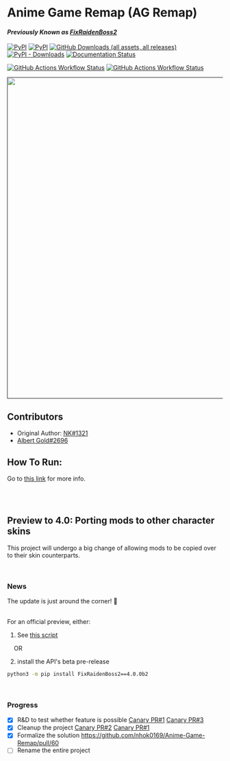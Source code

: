 # Anime Game Remap (AG Remap)
#### *Previously Known as <ins>FixRaidenBoss2</ins>*
[![PyPI](https://img.shields.io/pypi/pyversions/FixRaidenBoss2)](https://www.python.org/downloads/)
[![PyPI](https://img.shields.io/pypi/v/FixRaidenBoss2)](https://pypi.org/project/FixRaidenBoss2/)
[![GitHub Downloads (all assets, all releases)](https://img.shields.io/github/downloads/nhok0169/Anime-Game-Remap/total?label=Github%20Downloads)](https://github.com/nhok0169/Anime-Game-Remap/releases/latest)
[![PyPI - Downloads](https://img.shields.io/pypi/dm/FixRaidenBoss2?label=Pypi%20Downloads)](https://pypi.org/project/FixRaidenBoss2/)
[![Documentation Status](https://readthedocs.org/projects/anime-game-remap/badge/?version=latest)](https://anime-game-remap.readthedocs.io/en/latest/?badge=latest)

[![GitHub Actions Workflow Status](https://img.shields.io/github/actions/workflow/status/nhok0169/Anime-Game-Remap/unit-tests.yml?label=Unit%20Tests)](https://github.com/nhok0169/Anime-Game-Remap/actions/workflows/unit-tests.yml)
[![GitHub Actions Workflow Status](https://img.shields.io/github/actions/workflow/status/nhok0169/Anime-Game-Remap/integration-tests.yml?label=Integration%20Tests)](https://github.com/nhok0169/Anime-Game-Remap/actions/workflows/integration-tests.yml)


<a href=""><img alt="" src="https://github.com/nhok0169/Anime-Game-Remap/blob/nhok0169/Docs/src/_static/images/raiden.jpg" style="width:750px; height: auto;"></a>

## Contributors
- Original Author: [NK#1321](https://discordapp.com/users/277117247523389450)
- [Albert Gold#2696](https://github.com/Alex-Au1)


## How To Run:
Go to [this link](https://github.com/nhok0169/Anime-Game-Remap/tree/nhok0169/Fix-Raiden-Boss%202.0%20(for%20all%20user%20)/api) for more info.


<br>
<br>

## Preview to 4.0: Porting mods to other character skins
This project will undergo a big change of allowing mods to be copied over to their skin counterparts.

<br>

### News
The update is just around the corner! :tada: 

<br>
For an official preview, either:

1. See [this script](https://github.com/nhok0169/Anime-Game-Remap/blob/nhok0169/Fix-Raiden-Boss%202.0%20(for%20all%20user%20)/script%20build/src/FixRaidenBoss2/FixRaidenBoss2.py)

&nbsp;&nbsp;&nbsp; OR

2. install the API's beta pre-release
```bash
python3 -m pip install FixRaidenBoss2==4.0.0b2
```

<br>

### Progress
- [x] R&D to test whether feature is possible  [Canary PR#1](https://github.com/Alex-Au1/Anime-Game-Remap/pull/1) [Canary PR#3](https://github.com/Alex-Au1/Anime-Game-Remap/pull/3)
- [x] Cleanup the project [Canary PR#2](https://github.com/Alex-Au1/Anime-Game-Remap/pull/2) [Canary PR#1](https://github.com/Alex-Au1/Anime-Game-Remap/pull/1)
- [x] Formalize the solution https://github.com/nhok0169/Anime-Game-Remap/pull/60
- [ ] Rename the entire project
